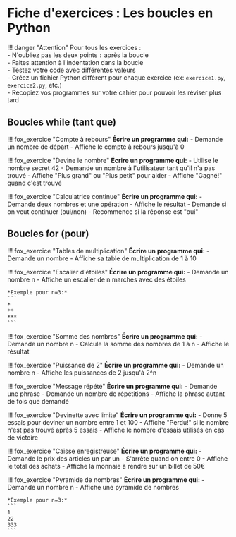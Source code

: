 # Fiche d'exercices : Les boucles en Python

!!! danger "Attention"
    Pour tous les exercices :  
    - N'oubliez pas les deux points `:` après la boucle  
    - Faites attention à l'indentation dans la boucle  
    - Testez votre code avec différentes valeurs  
    - Créez un fichier Python différent pour chaque exercice (ex: `exercice1.py`, `exercice2.py`, etc.)  
    - Recopiez vos programmes sur votre cahier pour pouvoir les réviser plus tard  

## Boucles while (tant que)

!!! fox_exercice "Compte à rebours"
    **Écrire un programme qui:**
    - Demande un nombre de départ
    - Affiche le compte à rebours jusqu'à 0

!!! fox_exercice "Devine le nombre"
    **Écrire un programme qui:**
    - Utilise le nombre secret 42
    - Demande un nombre à l'utilisateur tant qu'il n'a pas trouvé
    - Affiche "Plus grand" ou "Plus petit" pour aider
    - Affiche "Gagné!" quand c'est trouvé

!!! fox_exercice "Calculatrice continue"
    **Écrire un programme qui:**
    - Demande deux nombres et une opération
    - Affiche le résultat
    - Demande si on veut continuer (oui/non)
    - Recommence si la réponse est "oui"

## Boucles for (pour)

!!! fox_exercice "Tables de multiplication"
    **Écrire un programme qui:**
    - Demande un nombre
    - Affiche sa table de multiplication de 1 à 10

!!! fox_exercice "Escalier d'étoiles"
    **Écrire un programme qui:**
    - Demande un nombre n
    - Affiche un escalier de n marches avec des étoiles
    
    *Exemple pour n=3:*
    ```
    *
    **
    ***
    ```

!!! fox_exercice "Somme des nombres"
    **Écrire un programme qui:**
    - Demande un nombre n
    - Calcule la somme des nombres de 1 à n
    - Affiche le résultat

!!! fox_exercice "Puissance de 2"
    **Écrire un programme qui:**
    - Demande un nombre n
    - Affiche les puissances de 2 jusqu'à 2^n

!!! fox_exercice "Message répété"
    **Écrire un programme qui:**
    - Demande une phrase
    - Demande un nombre de répétitions
    - Affiche la phrase autant de fois que demandé

!!! fox_exercice "Devinette avec limite"
    **Écrire un programme qui:**
    - Donne 5 essais pour deviner un nombre entre 1 et 100
    - Affiche "Perdu!" si le nombre n'est pas trouvé après 5 essais
    - Affiche le nombre d'essais utilisés en cas de victoire

!!! fox_exercice "Caisse enregistreuse"
    **Écrire un programme qui:**
    - Demande le prix des articles un par un
    - S'arrête quand on entre 0
    - Affiche le total des achats
    - Affiche la monnaie à rendre sur un billet de 50€

!!! fox_exercice "Pyramide de nombres"
    **Écrire un programme qui:**
    - Demande un nombre n
    - Affiche une pyramide de nombres
    
    *Exemple pour n=3:*
    ```
    1
    22
    333
    ```